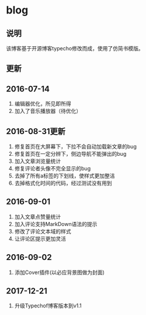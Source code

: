# blog

## 说明

该博客基于开源博客typecho修改而成，使用了仿简书模版。

## 更新

2016-07-14
-------------------------------------------
1. 编辑器优化，所见即所得
2. 加入了音乐播放器（待优化）

2016-08-31更新
-------------------------------------------
1. 修复首页在大屏幕下，下拉不会自动加载新文章的bug
2. 修复首页在一定分辨下，侧边导航不能弹出的bug
3. 加入文章浏览量统计
4. 修复评论者头像不完全显示的bug
5. 去掉了所有a标签的下划线，使样式更加整洁
6. 去掉格式化时间的代码，经过测试没有用到

2016-09-01
-------------------------------------------
1. 加入文章点赞量统计
2. 加入评论支持MarkDown语法的提示
3. 修改了评论文本域的样式
4. 让评论区提示更加灵活

2016-09-02
-------------------------------------------
1. 添加Cover插件(以必应背景图做为封面)

2017-12-21
-------------------------------------------
1. 升级Typechof博客版本到v1.1


